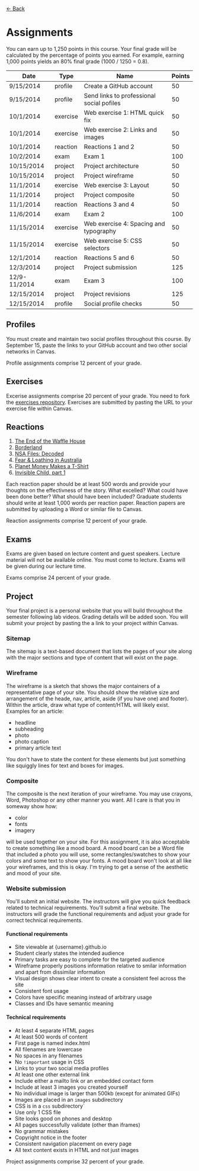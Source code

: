 [&larr; Back](README.md)

# Assignments

You can earn up to 1,250 points in this course. Your final grade will be calculated by the percentage of points you earned. For example, earning 1,000 points yields an 80% final grade (1000 / 1250 = 0.8).

| Date       | Type       | Name                                      | Points |
|------------|------------|-------------------------------------------|--------|
| 9/15/2014  | profile    | Create a GitHub account                   | 50     |
| 9/15/2014  | profile    | Send links to professional social pofiles | 50     |
| 10/1/2014  | exercise   | Web exercise 1: HTML quick fix            | 50     |
| 10/1/2014  | exercise   | Web exercise 2: Links and images          | 50     |
| 10/1/2014  | reaction   | Reactions 1 and 2                         | 50     |
| 10/2/2014  | exam       | Exam 1                                    | 100    |
| 10/15/2014 | project    | Project architecture                      | 50     |
| 10/15/2014 | project    | Project wireframe                         | 50     |
| 11/1/2014  | exercise   | Web exercise 3: Layout                    | 50     |
| 11/1/2014  | project    | Project composite                         | 50     |
| 11/1/2014  | reaction   | Reactions 3 and 4                         | 50     |
| 11/6/2014  | exam       | Exam 2                                    | 100    |
| 11/15/2014 | exercise   | Web exercise 4: Spacing and typography    | 50     |
| 11/15/2014 | exercise   | Web exercise 5: CSS selectors             | 50     |
| 12/1/2014  | reaction   | Reactions 5 and 6                         | 50     |
| 12/3/2014  | project    | Project submission                        | 125    |
| 12/9-11/2014  | exam       | Exam 3                                    | 100    |
| 12/15/2014 | project    | Project revisions                         | 125     |
| 12/15/2014 | profile    | Social profile checks                     | 50     |

## Profiles

You must create and maintain two social profiles throughout this course. By September 15, paste the links to your GitHub account and two other social networks in Canvas.

Profile assignments comprise 12 percent of your grade.

## Exercises

Excerise assignments comprise 20 percent of your grade. You need to fork the [exercises repository](https://github.com/gotoplanb/mmc3260-f14-exercises). Exercises are submitted by pasting the URL to your exercise file within Canvas.

## Reactions

1. [The End of the Waffle House](http://www.idsnews.com/article/2013/10/the-end-of-the-waffle-house?id=94816)
2. [Borderland](http://www.npr.org/series/291397809/borderland-dispatches-from-the-u-s-mexico-boundary)
3. [NSA Files: Decoded](http://www.theguardian.com/world/interactive/2013/nov/01/snowden-nsa-files-surveillance-revelations-decoded#section/1) 
4. [Fear & Loathing in Australia](http://oneicon.oakley.com/fear-and-loathing-in-australia/#intro)
5. [Planet Money Makes a T-Shirt](http://apps.npr.org/tshirt/#/title)
6. [Invisible Child, part 1](http://www.nytimes.com/projects/2013/invisible-child/#/?chapt=1)

Each reaction paper should be at least 500 words and provide your thoughts on the effectivness of the story. What excelled? What could have been done better? What should have been included? Graduate students should write at least 1,000 words per reaction paper. Reaction papers are submitted by uploading a Word or similar file to Canvas.

Reaction assignments comprise 12 percent of your grade. 

## Exams

Exams are given based on lecture content and guest speakers. Lecture material will not be available online. You must come to lecture. Exams will be given during our lecture time.

Exams comprise 24 percent of your grade.

## Project

Your final project is a personal website that you will build throughout the semester following lab videos. Grading details will be added soon. You will submit your project by pasting the a link to your project within Canvas.

### Sitemap

The sitemap is a text-based document that lists the pages of your site along with the major sections and type of content that will exist on the page.

### Wireframe

The wireframe is a sketch that shows the major containers of a representative page of your site. You should show the relative size and arrangement of the heade, nav, article, aside (if you have one) and footer). Within the article, draw what type of content/HTML will likely exist. Examples for an article:

* headline
* subheading
* photo
* photo caption
* primary article text

You don't have to state the content for these elements but just something like squiggly lines for text and boxes for images.

### Composite

The composite is the next iteration of your wireframe. You may use crayons, Word, Photoshop or any other manner you want. All I care is that you in someway show how:

* color
* fonts
* imagery

will be used together on your site. For this assignment, it is also acceptable to create something like a mood board. A mood board can be a Word file that included a photo you will use, some rectangles/swatches to show your colors and some text to show your fonts. A mood board won't look at all like your wireframes, and this is okay. I'm trying to get a sense of the aesthetic and mood of your site. 

### Website submission

You'll submit an initial website. The instructors will give you quick feedback related to technical requirements. You'll submit a final website. The instructors will grade the functional requirements and adjust your grade for correct technical requirements.

#### Functional requirements

* Site viewable at {username}.github.io
* Student clearly states the intended audience
* Primary tasks are easy to complete for the targeted audience
* Wireframe properly positions information relative to smilar information and apart from dissimilar information
* Visual design shows clear intent to create a consistent feel across the site
* Consistent font usage
* Colors have specific meaning instead of arbitrary usage
* Classes and IDs have semantic meaning

#### Technical requirements

* At least 4 separate HTML pages
* At least 500 words of content
* First page is named index.html
* All filenames are lowercase
* No spaces in any filenames
* No `!important` usage in CSS
* Links to your two social media profiles
* At least one other external link
* Include either a mailto link or an embedded contact form
* Include at least 3 images you created yourself
* No individual image is larger than 500kb (except for animated GIFs)
* Images are placed in an `images` subdirectory
* CSS is in a `css` subdirectory`
* Use only 1 CSS file
* Site looks good on phones and desktop
* All pages successfully validate (other than iframes)
* No grammar mistakes
* Copyright notice in the footer
* Consistent navigation placement on every page
* All text content exists in HTML and not just images

Project assignments comprise 32 percent of your grade.

